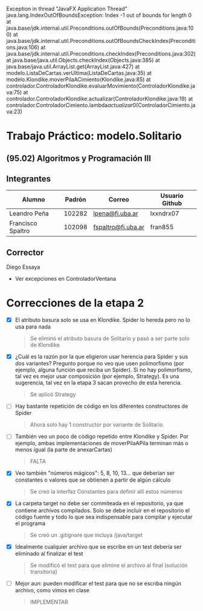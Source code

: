 Exception in thread "JavaFX Application Thread" java.lang.IndexOutOfBoundsException: Index -1 out of bounds for length 0
at java.base/jdk.internal.util.Preconditions.outOfBounds(Preconditions.java:100)
at java.base/jdk.internal.util.Preconditions.outOfBoundsCheckIndex(Preconditions.java:106)
at java.base/jdk.internal.util.Preconditions.checkIndex(Preconditions.java:302)
at java.base/java.util.Objects.checkIndex(Objects.java:385)
at java.base/java.util.ArrayList.get(ArrayList.java:427)
at modelo.ListaDeCartas.verUltima(ListaDeCartas.java:35)
at modelo.Klondike.moverPilaACimiento(Klondike.java:85)
at controlador.ControladorKlondike.evaluarMovimiento(ControladorKlondike.java:75)
at controlador.ControladorKlondike.actualizar(ControladorKlondike.java:19)
at controlador.ControladorCimiento.lambda$actualizar$0(ControladorCimiento.java:23)

# Trabajo Práctico: modelo.Solitario
## (95.02) Algoritmos y Programación III

## Integrantes
| Alumno | Padrón | Correo | Usuario Github |
| ----------- | ----------- | ----------- | ----------- |
| Leandro Peña | 102282 | lpena@fi.uba.ar | lxxndrx07 |
| Francisco Spaltro | 102098 | fspaltro@fi.uba.ar | fran855 |

## Corrector
Diego Essaya

- Ver excepciones en ControladorVentana
# Correcciones de la etapa 2
- [x] El atributo basura solo se usa en Klondike. Spider lo hereda pero no lo usa para nada
  > Se eliminó el atributo basura de Solitario y pasó a ser parte solo de Klondike
- [x] ¿Cuál es la razón por la que eligieron usar herencia para Spider y sus dos variantes? Pregunto porque no veo que usen polimorfismo (por ejemplo, alguna función que reciba un Spider). Si no hay polimorfismo, tal vez es mejor usar composición (por ejemplo, Strategy). Es una sugerencia, tal vez en la etapa 3 sacan provecho de esta herencia.
  > Se aplicó Strategy
- [ ] Hay bastante repetición de código en los diferentes constructores de Spider
  > Ahora solo hay 1 constructor por variante de Solitario.
- [ ] También veo un poco de código repetido entre Klondike y Spider. Por ejemplo, ambas implementaciones de moverPilaAPila terminan más o menos igual (la parte de anexarCartas)
  > FALTA
- [x] Veo también "números mágicos": 5, 8, 10, 13... que deberían ser constantes o valores que se obtienen a partir de algún cálculo
  > Se creó la interfaz Constantes para definir allí estos números
- [x] La carpeta target no debe ser commiteada en el repositorio, ya que contiene archivos compilados. Solo se debe incluir en el repositorio el código fuente y todo lo que sea indispensable para compilar y ejecutar el programa
  > Se creó un .gitignore que incluya /java/target
- [x] Idealmente cualquier archivo que se escribe en un test debería ser eliminado al finalizar el test
  > Se modificó el test para que elimine el archivo al final (solución transitoria)
- [ ] Mejor aun: pueden modificar el test para que no se escriba ningún archivo, como vimos en clase
  > IMPLEMENTAR